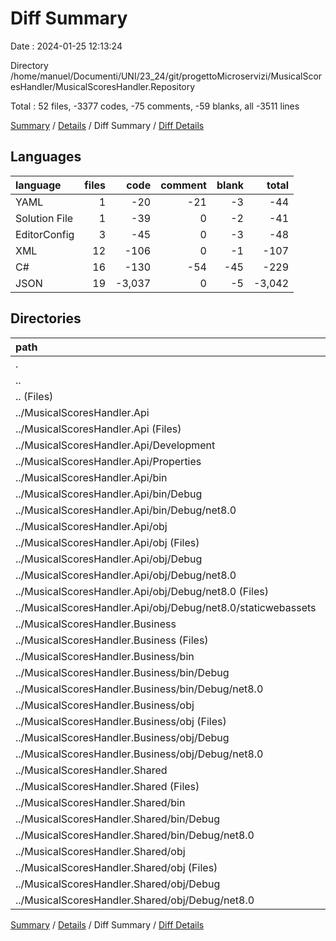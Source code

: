 # Diff Summary

Date : 2024-01-25 12:13:24

Directory /home/manuel/Documenti/UNI/23_24/git/progettoMicroservizi/MusicalScoresHandler/MusicalScoresHandler.Repository

Total : 52 files,  -3377 codes, -75 comments, -59 blanks, all -3511 lines

[Summary](results.md) / [Details](details.md) / Diff Summary / [Diff Details](diff-details.md)

## Languages
| language | files | code | comment | blank | total |
| :--- | ---: | ---: | ---: | ---: | ---: |
| YAML | 1 | -20 | -21 | -3 | -44 |
| Solution File | 1 | -39 | 0 | -2 | -41 |
| EditorConfig | 3 | -45 | 0 | -3 | -48 |
| XML | 12 | -106 | 0 | -1 | -107 |
| C# | 16 | -130 | -54 | -45 | -229 |
| JSON | 19 | -3,037 | 0 | -5 | -3,042 |

## Directories
| path | files | code | comment | blank | total |
| :--- | ---: | ---: | ---: | ---: | ---: |
| . | 52 | -3,377 | -75 | -59 | -3,511 |
| .. | 52 | -3,377 | -75 | -59 | -3,511 |
| .. (Files) | 1 | -39 | 0 | -2 | -41 |
| ../MusicalScoresHandler.Api | 24 | -2,862 | -53 | -31 | -2,946 |
| ../MusicalScoresHandler.Api (Files) | 4 | -58 | -12 | -12 | -82 |
| ../MusicalScoresHandler.Api/Development | 1 | -20 | -21 | -3 | -44 |
| ../MusicalScoresHandler.Api/Properties | 1 | -41 | 0 | -1 | -42 |
| ../MusicalScoresHandler.Api/bin | 4 | -467 | 0 | -2 | -469 |
| ../MusicalScoresHandler.Api/bin/Debug | 4 | -467 | 0 | -2 | -469 |
| ../MusicalScoresHandler.Api/bin/Debug/net8.0 | 4 | -467 | 0 | -2 | -469 |
| ../MusicalScoresHandler.Api/obj | 14 | -2,276 | -20 | -13 | -2,309 |
| ../MusicalScoresHandler.Api/obj (Files) | 4 | -2,203 | 0 | 0 | -2,203 |
| ../MusicalScoresHandler.Api/obj/Debug | 10 | -73 | -20 | -13 | -106 |
| ../MusicalScoresHandler.Api/obj/Debug/net8.0 | 10 | -73 | -20 | -13 | -106 |
| ../MusicalScoresHandler.Api/obj/Debug/net8.0 (Files) | 7 | -64 | -20 | -13 | -97 |
| ../MusicalScoresHandler.Api/obj/Debug/net8.0/staticwebassets | 3 | -9 | 0 | 0 | -9 |
| ../MusicalScoresHandler.Business | 11 | -219 | -11 | -8 | -238 |
| ../MusicalScoresHandler.Business (Files) | 1 | -7 | 0 | 0 | -7 |
| ../MusicalScoresHandler.Business/bin | 1 | -23 | 0 | 0 | -23 |
| ../MusicalScoresHandler.Business/bin/Debug | 1 | -23 | 0 | 0 | -23 |
| ../MusicalScoresHandler.Business/bin/Debug/net8.0 | 1 | -23 | 0 | 0 | -23 |
| ../MusicalScoresHandler.Business/obj | 9 | -189 | -11 | -8 | -208 |
| ../MusicalScoresHandler.Business/obj (Files) | 4 | -156 | 0 | 0 | -156 |
| ../MusicalScoresHandler.Business/obj/Debug | 5 | -33 | -11 | -8 | -52 |
| ../MusicalScoresHandler.Business/obj/Debug/net8.0 | 5 | -33 | -11 | -8 | -52 |
| ../MusicalScoresHandler.Shared | 16 | -257 | -11 | -18 | -286 |
| ../MusicalScoresHandler.Shared (Files) | 6 | -45 | 0 | -10 | -55 |
| ../MusicalScoresHandler.Shared/bin | 1 | -23 | 0 | 0 | -23 |
| ../MusicalScoresHandler.Shared/bin/Debug | 1 | -23 | 0 | 0 | -23 |
| ../MusicalScoresHandler.Shared/bin/Debug/net8.0 | 1 | -23 | 0 | 0 | -23 |
| ../MusicalScoresHandler.Shared/obj | 9 | -189 | -11 | -8 | -208 |
| ../MusicalScoresHandler.Shared/obj (Files) | 4 | -156 | 0 | 0 | -156 |
| ../MusicalScoresHandler.Shared/obj/Debug | 5 | -33 | -11 | -8 | -52 |
| ../MusicalScoresHandler.Shared/obj/Debug/net8.0 | 5 | -33 | -11 | -8 | -52 |

[Summary](results.md) / [Details](details.md) / Diff Summary / [Diff Details](diff-details.md)